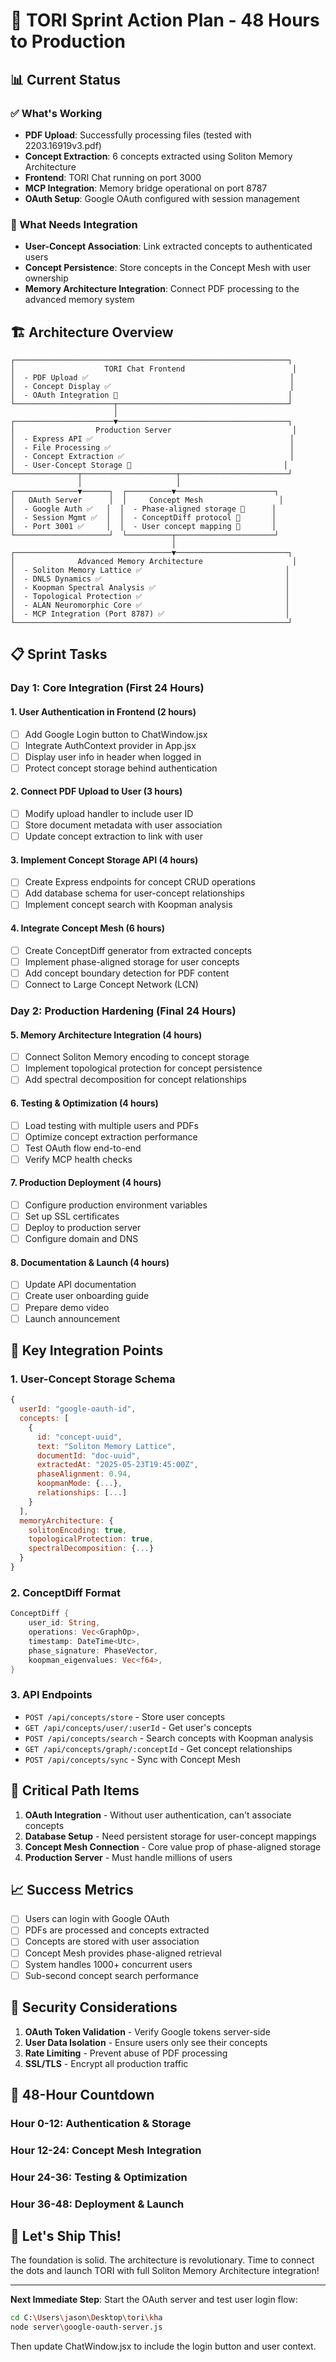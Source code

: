 # 🚀 TORI Sprint Action Plan - 48 Hours to Production

## 📊 Current Status

### ✅ What's Working
- **PDF Upload**: Successfully processing files (tested with 2203.16919v3.pdf)
- **Concept Extraction**: 6 concepts extracted using Soliton Memory Architecture
- **Frontend**: TORI Chat running on port 3000
- **MCP Integration**: Memory bridge operational on port 8787
- **OAuth Setup**: Google OAuth configured with session management

### 🔧 What Needs Integration
- **User-Concept Association**: Link extracted concepts to authenticated users
- **Concept Persistence**: Store concepts in the Concept Mesh with user ownership
- **Memory Architecture Integration**: Connect PDF processing to the advanced memory system

## 🏗️ Architecture Overview

```
┌─────────────────────────────────────────────────────────────┐
│                    TORI Chat Frontend                        │
│  - PDF Upload ✅                                             │
│  - Concept Display ✅                                        │
│  - OAuth Integration 🔧                                      │
└──────────────────────┬──────────────────────────────────────┘
                       │
┌──────────────────────▼──────────────────────────────────────┐
│                  Production Server                           │
│  - Express API ✅                                            │
│  - File Processing ✅                                        │
│  - Concept Extraction ✅                                     │
│  - User-Concept Storage 🔧                                  │
└──────────────┬─────────────────────┬────────────────────────┘
               │                     │
┌──────────────▼──────┐  ┌──────────▼──────────────────────┐
│   OAuth Server      │  │     Concept Mesh                 │
│  - Google Auth ✅   │  │  - Phase-aligned storage 🔧      │
│  - Session Mgmt ✅  │  │  - ConceptDiff protocol 🔧       │
│  - Port 3001 ✅     │  │  - User concept mapping 🔧       │
└─────────────────────┘  └──────────┬──────────────────────┘
                                    │
┌───────────────────────────────────▼─────────────────────────┐
│              Advanced Memory Architecture                    │
│  - Soliton Memory Lattice ✅                                │
│  - DNLS Dynamics ✅                                         │
│  - Koopman Spectral Analysis ✅                             │
│  - Topological Protection ✅                                │
│  - ALAN Neuromorphic Core ✅                                │
│  - MCP Integration (Port 8787) ✅                           │
└─────────────────────────────────────────────────────────────┘
```

## 📋 Sprint Tasks

### Day 1: Core Integration (First 24 Hours)

#### 1. **User Authentication in Frontend** (2 hours)
- [ ] Add Google Login button to ChatWindow.jsx
- [ ] Integrate AuthContext provider in App.jsx
- [ ] Display user info in header when logged in
- [ ] Protect concept storage behind authentication

#### 2. **Connect PDF Upload to User** (3 hours)
- [ ] Modify upload handler to include user ID
- [ ] Store document metadata with user association
- [ ] Update concept extraction to link with user

#### 3. **Implement Concept Storage API** (4 hours)
- [ ] Create Express endpoints for concept CRUD operations
- [ ] Add database schema for user-concept relationships
- [ ] Implement concept search with Koopman analysis

#### 4. **Integrate Concept Mesh** (6 hours)
- [ ] Create ConceptDiff generator from extracted concepts
- [ ] Implement phase-aligned storage for user concepts
- [ ] Add concept boundary detection for PDF content
- [ ] Connect to Large Concept Network (LCN)

### Day 2: Production Hardening (Final 24 Hours)

#### 5. **Memory Architecture Integration** (4 hours)
- [ ] Connect Soliton Memory encoding to concept storage
- [ ] Implement topological protection for concept persistence
- [ ] Add spectral decomposition for concept relationships

#### 6. **Testing & Optimization** (4 hours)
- [ ] Load testing with multiple users and PDFs
- [ ] Optimize concept extraction performance
- [ ] Test OAuth flow end-to-end
- [ ] Verify MCP health checks

#### 7. **Production Deployment** (4 hours)
- [ ] Configure production environment variables
- [ ] Set up SSL certificates
- [ ] Deploy to production server
- [ ] Configure domain and DNS

#### 8. **Documentation & Launch** (4 hours)
- [ ] Update API documentation
- [ ] Create user onboarding guide
- [ ] Prepare demo video
- [ ] Launch announcement

## 🔑 Key Integration Points

### 1. **User-Concept Storage Schema**
```javascript
{
  userId: "google-oauth-id",
  concepts: [
    {
      id: "concept-uuid",
      text: "Soliton Memory Lattice",
      documentId: "doc-uuid",
      extractedAt: "2025-05-23T19:45:00Z",
      phaseAlignment: 0.94,
      koopmanMode: {...},
      relationships: [...]
    }
  ],
  memoryArchitecture: {
    solitonEncoding: true,
    topologicalProtection: true,
    spectralDecomposition: {...}
  }
}
```

### 2. **ConceptDiff Format**
```rust
ConceptDiff {
    user_id: String,
    operations: Vec<GraphOp>,
    timestamp: DateTime<Utc>,
    phase_signature: PhaseVector,
    koopman_eigenvalues: Vec<f64>,
}
```

### 3. **API Endpoints**
- `POST /api/concepts/store` - Store user concepts
- `GET /api/concepts/user/:userId` - Get user's concepts
- `POST /api/concepts/search` - Search concepts with Koopman analysis
- `GET /api/concepts/graph/:conceptId` - Get concept relationships
- `POST /api/concepts/sync` - Sync with Concept Mesh

## 🚨 Critical Path Items

1. **OAuth Integration** - Without user authentication, can't associate concepts
2. **Database Setup** - Need persistent storage for user-concept mappings
3. **Concept Mesh Connection** - Core value prop of phase-aligned storage
4. **Production Server** - Must handle millions of users

## 📈 Success Metrics

- [ ] Users can login with Google OAuth
- [ ] PDFs are processed and concepts extracted
- [ ] Concepts are stored with user association
- [ ] Concept Mesh provides phase-aligned retrieval
- [ ] System handles 1000+ concurrent users
- [ ] Sub-second concept search performance

## 🔐 Security Considerations

1. **OAuth Token Validation** - Verify Google tokens server-side
2. **User Data Isolation** - Ensure users only see their concepts
3. **Rate Limiting** - Prevent abuse of PDF processing
4. **SSL/TLS** - Encrypt all production traffic

## 🎯 48-Hour Countdown

### Hour 0-12: Authentication & Storage
### Hour 12-24: Concept Mesh Integration  
### Hour 24-36: Testing & Optimization
### Hour 36-48: Deployment & Launch

## 🚀 Let's Ship This!

The foundation is solid. The architecture is revolutionary. Time to connect the dots and launch TORI with full Soliton Memory Architecture integration!

---

**Next Immediate Step**: Start the OAuth server and test user login flow:

```bash
cd C:\Users\jason\Desktop\tori\kha
node server\google-oauth-server.js
```

Then update ChatWindow.jsx to include the login button and user context.
